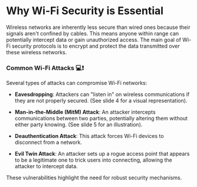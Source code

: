 # Why Wi-Fi Security is Essential
Wireless networks are inherently less secure than wired ones because their signals aren't confined by cables. This means anyone within range can potentially intercept data or gain unauthorized access. The main goal of Wi-Fi security protocols is to encrypt and protect the data transmitted over these wireless networks.

### **Common Wi-Fi Attacks** 💻❗

Several types of attacks can compromise Wi-Fi networks:

- **Eavesdropping**: Attackers can "listen in" on wireless communications if they are not properly secured. (See slide 4 for a visual representation).
    
- **Man-in-the-Middle (MitM) Attack**: An attacker intercepts communications between two parties, potentially altering them without either party knowing. (See slide 5 for an illustration).
    
- **Deauthentication Attack**: This attack forces Wi-Fi devices to disconnect from a network.
    
- **Evil Twin Attack**: An attacker sets up a rogue access point that appears to be a legitimate one to trick users into connecting, allowing the attacker to intercept data.
    

These vulnerabilities highlight the need for robust security mechanisms.